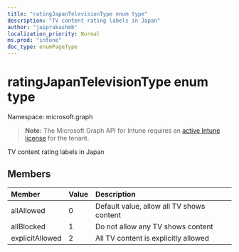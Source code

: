 ```yaml
---
title: "ratingJapanTelevisionType enum type"
description: "TV content rating labels in Japan"
author: "jaiprakashmb"
localization_priority: Normal
ms.prod: "intune"
doc_type: enumPageType
---
```


# ratingJapanTelevisionType enum type

Namespace: microsoft.graph

> **Note:** The Microsoft Graph API for Intune requires an [active Intune license](https://go.microsoft.com/fwlink/?linkid=839381) for the tenant.

TV content rating labels in Japan

## Members
|Member|Value|Description|
|:---|:---|:---|
|allAllowed|0|Default value, allow all TV shows content|
|allBlocked|1|Do not allow any TV shows content|
|explicitAllowed|2|All TV content is explicitly allowed|
